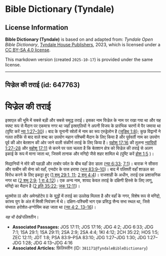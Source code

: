 # Bible Dictionary (Tyndale)

## License Information

**Bible Dictionary (Tyndale)** is based on and adapted from: _Tyndale Open Bible Dictionary_, [Tyndale House Publishers](https://tyndaleopenresources.com/), 2023, which is licensed under a [CC BY-SA 4.0 license](https://creativecommons.org/licenses/by-sa/4.0/legalcode.en).

This markdown version (created `2025-10-17`) is provided under the same license.



--------------------------------

## यिज्रेल की तराई (id: 647763)

यिज्रेल की तराई
===============

इस्राएल की भूमि में सबसे बड़ी और सबसे समृद्ध तराई। इसका नाम यिज्रेल के नाम पर रखा गया था और यह स्पष्ट रूप से मैदान पर एकमात्र नगर था जहाँ इस्राएलियों ने अपनी विजय के प्रारंभिक चरणों में पैर जमाया था (पुष्टि करें [न्या 1:27–30](https://ref.ly/Judg1:27-Judg1:30))। बाद के यूनानी स्रोतों में नाम का रूप एस्ड्रेलोन है ([जूडिथ 1:8](https://ref.ly/Jdt1:8)); कुछ विद्वानों ने गलत तरीके से बाद वाले शब्द का उपयोग महान पश्चिमी मैदान के लिए किया है और पूर्ववर्ती नाम का उपयोग पूर्व की ओर बेतशान की ओर जाने वाली संकीर्ण तराई के लिए किया है। [यहोशू 17:16](https://ref.ly/Josh17:16) की तुलना [न्यायियों 1:27–28](https://ref.ly/Judg1:27-Judg1:28) और [यहोशू 17:11](https://ref.ly/Josh17:11) से करने पर पता चलता है कि बेतशान क्षेत्र को यिज्रेल की तराई से अलग इकाई के रूप में माना जाता था, जिसमें तानाक और मगिद्दो जैसे शहर शामिल थे (पुष्टि करें [होश 1:5](https://ref.ly/Hos1:5) )।

मिद्यानियों ने मोरे की पहाड़ी और ताबोर पर्वत के बीच वहाँ डेरा डाला ([न्या 6:33](https://ref.ly/Judg6:33); [7:1](https://ref.ly/Judg7:1))। बाराक ने सीसरा और याबीन की सेना को वहाँ, एनदोर के पास हराया ([भज 83:9–10](https://ref.ly/Ps83:9-Ps83:10))। बाद में पलिश्ती वहाँ शाऊल का विरोध करने के लिए इकट्ठा हुए ([1 शमू 29:1, 11](https://ref.ly/1Sam29:1,1Sam29:11); [2 शमू 4:4](https://ref.ly/2Sam4:4))। राजशाही के अधीन, तराई एक प्रशासनिक नगर था ([2 शमू 2:9](https://ref.ly/2Sam2:9); [1 रा 4:12](https://ref.ly/1Kgs4:12))। एक अन्य नाम, शायद केवल तराई के दक्षिणी हिस्से के लिए लागू, मगिद्दो का मैदान है ([2 इति 35:22](https://ref.ly/2Chr35:22); [जक 12:11](https://ref.ly/Zech12:11))।

थुतमोस III और अमेनहोटेप II के युद्धों में तराई का उल्लेख मिलता है और वहाँ के नगर, विशेष रूप से मगिद्दो, कांस्य युग के अंत में मिस्री नियंत्रण में थे। दक्षिण\-पश्चिमी भाग एक प्रसिद्ध सैन्य सभा स्थल था, जिसे संभवतः हरोशेत\-हग्गोयिम कहा जाता था ([न्या 4:2, 13–16](https://ref.ly/Judg4:2,Judg4:13-Judg4:16))।

*यह भी देखें* पलिश्तीन।

* **Associated Passages:** JOS 17:11; JOS 17:16; JDG 4:2; JDG 6:33; JDG 7:1; 1SA 29:1; 1SA 29:11; 2SA 2:9; 2SA 4:4; 1KI 4:12; 2CH 35:22; HOS 1:5; ZEC 12:11; JDT 1:8; PSA 83:9–PSA 83:10; JDG 1:27–JDG 1:30; JDG 1:27–JDG 1:28; JDG 4:13–JDG 4:16
* **Associated Articles:** फ़िलिस्तीन (ID: `381171@TyndaleBibleDictionary`)

